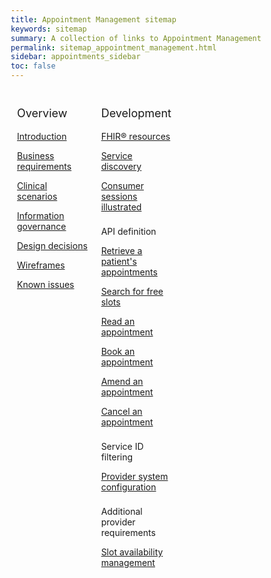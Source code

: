 ```yaml
---
title: Appointment Management sitemap
keywords: sitemap
summary: A collection of links to Appointment Management information
permalink: sitemap_appointment_management.html
sidebar: appointments_sidebar
toc: false
---
```

<style>
* {
  box-sizing: border-box;
}

/* Create three equal columns that floats next to each other */
.column {
  float: left;
  width: 33.33%;
  padding: 10px;

}

/* Clear floats after the columns */
.row:after {
  content: "";
  display: table;
  clear: both;
}
</style>

<div class="row">
  <div class="column">
   <p style="font-size:18px">Overview</p>
    	<p><a href="appointments.html">Introduction</a></p>
    	<p><a href="appointments_requirements.html">Business requirements</a></p>
    	<p><a href="appointments_clinical_scenarios.html">Clinical scenarios</a></p>
    	<p><a href="appointments_ig.html">Information governance</a></p>
    	<p><a href="appointments_design.html">Design decisions</a></p>
	<p><a href="appointments_wireframes.html">Wireframes</a></p>
    	<p><a href="appointments_known_issues.html">Known issues</a></p>
  </div>
  <div class="column">
    <p style="font-size:18px">Development</p>
    	<p><a href="datalibraryappointment.html">FHIR&reg; resources</a></p>	 
    	<p><a href="appointments_service_discovery.html">Service discovery</a></p>
	 <p><a href="appointments_consumer_sessions.html">Consumer sessions illustrated</a></p>
	<p style="padding-top:8px">API definition</p>
	<p><a href="appointments_use_case_retrieve_a_patients_appointments.html">Retrieve a patient's appointments</a></p>
	  <p><a href="appointments_use_case_search_for_free_slots.html">Search for free slots</a></p>
	  <p><a href="appointments_use_case_read_an_appointment.html">Read an appointment</a></p>
	  <p><a href="appointments_use_case_book_an_appointment.html">Book an appointment</a></p>
	  <p><a href="appointments_use_case_amend_an_appointment.html">Amend an appointment</a></p>
	  <p><a href="appointments_use_case_cancel_an_appointment.html">Cancel an appointment</a></p>	
	  <p style="padding-top:8px">Service ID filtering</p>
	  <p><a href="appointments_serviceid_configuration.html">Provider system configuration</a></p>
	  <p style="padding-top:8px">Additional provider requirements</p>
	  <p><a href="appointments_slotavailabilitymanagement.html">Slot availability management</a></p>
  </div>
  </div>
